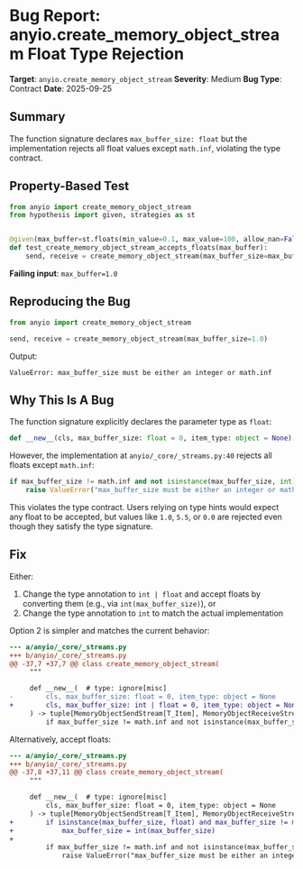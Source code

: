 # Bug Report: anyio.create_memory_object_stream Float Type Rejection

**Target**: `anyio.create_memory_object_stream`
**Severity**: Medium
**Bug Type**: Contract
**Date**: 2025-09-25

## Summary

The function signature declares `max_buffer_size: float` but the implementation rejects all float values except `math.inf`, violating the type contract.

## Property-Based Test

```python
from anyio import create_memory_object_stream
from hypothesis import given, strategies as st


@given(max_buffer=st.floats(min_value=0.1, max_value=100, allow_nan=False, allow_infinity=False))
def test_create_memory_object_stream_accepts_floats(max_buffer):
    send, receive = create_memory_object_stream(max_buffer_size=max_buffer)
```

**Failing input**: `max_buffer=1.0`

## Reproducing the Bug

```python
from anyio import create_memory_object_stream

send, receive = create_memory_object_stream(max_buffer_size=1.0)
```

Output:
```
ValueError: max_buffer_size must be either an integer or math.inf
```

## Why This Is A Bug

The function signature explicitly declares the parameter type as `float`:
```python
def __new__(cls, max_buffer_size: float = 0, item_type: object = None):
```

However, the implementation at `anyio/_core/_streams.py:40` rejects all floats except `math.inf`:
```python
if max_buffer_size != math.inf and not isinstance(max_buffer_size, int):
    raise ValueError("max_buffer_size must be either an integer or math.inf")
```

This violates the type contract. Users relying on type hints would expect any float to be accepted, but values like `1.0`, `5.5`, or `0.0` are rejected even though they satisfy the type signature.

## Fix

Either:
1. Change the type annotation to `int | float` and accept floats by converting them (e.g., via `int(max_buffer_size)`), or
2. Change the type annotation to `int` to match the actual implementation

Option 2 is simpler and matches the current behavior:

```diff
--- a/anyio/_core/_streams.py
+++ b/anyio/_core/_streams.py
@@ -37,7 +37,7 @@ class create_memory_object_stream(
     """

     def __new__(  # type: ignore[misc]
-        cls, max_buffer_size: float = 0, item_type: object = None
+        cls, max_buffer_size: int | float = 0, item_type: object = None
     ) -> tuple[MemoryObjectSendStream[T_Item], MemoryObjectReceiveStream[T_Item]]:
         if max_buffer_size != math.inf and not isinstance(max_buffer_size, int):
```

Alternatively, accept floats:
```diff
--- a/anyio/_core/_streams.py
+++ b/anyio/_core/_streams.py
@@ -37,8 +37,11 @@ class create_memory_object_stream(
     """

     def __new__(  # type: ignore[misc]
         cls, max_buffer_size: float = 0, item_type: object = None
     ) -> tuple[MemoryObjectSendStream[T_Item], MemoryObjectReceiveStream[T_Item]]:
+        if isinstance(max_buffer_size, float) and max_buffer_size != math.inf:
+            max_buffer_size = int(max_buffer_size)
+
         if max_buffer_size != math.inf and not isinstance(max_buffer_size, int):
             raise ValueError("max_buffer_size must be either an integer or math.inf")
```